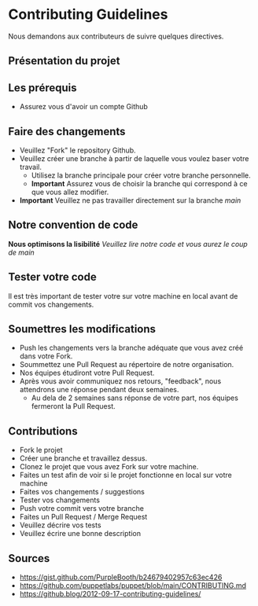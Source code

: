 # Contributing Guidelines
Nous demandons aux contributeurs de suivre quelques directives.

## Présentation du projet

## Les prérequis
- Assurez vous d'avoir un compte Github

## Faire des changements
* Veuillez "Fork" le repository Github.
* Veuillez créer une branche à partir de laquelle vous voulez baser votre travail.
    * Utilisez la branche principale pour créer votre branche personnelle.
    * **Important** Assurez vous de choisir la branche qui correspond à ce que vous allez modifier.
* **Important** Veuillez ne pas travailler directement sur la branche *main*

## Notre convention de code
**Nous optimisons la lisibilité**
*Veuillez lire notre code et vous aurez le coup de main*

## Tester votre code
Il est très important de tester votre sur votre machine en local avant de commit vos changements.

## Soumettres les modifications
* Push les changements vers la branche adéquate que vous avez créé dans votre Fork. 
* Soummettez une Pull Request au répertoire de notre organisation. 
* Nos équipes étudiront votre Pull Request. 
* Après vous avoir communiquez nos retours, "feedback", nous attendrons une réponse pendant deux semaines.
    * Au dela de 2 semaines sans réponse de votre part, nos équipes fermeront la Pull Request.

## Contributions
- Fork le projet
- Créer une branche et travaillez dessus.
- Clonez le projet que vous avez Fork sur votre machine.
- Faites un test afin de voir si le projet fonctionne en local sur votre machine
- Faites vos changements / suggestions
- Tester vos changements
- Push votre commit vers votre branche
- Faites un Pull Request / Merge Request
- Veuillez décrire vos tests
- Veuillez écrire une bonne description

## Sources
- https://gist.github.com/PurpleBooth/b24679402957c63ec426
- https://github.com/puppetlabs/puppet/blob/main/CONTRIBUTING.md
- https://github.blog/2012-09-17-contributing-guidelines/